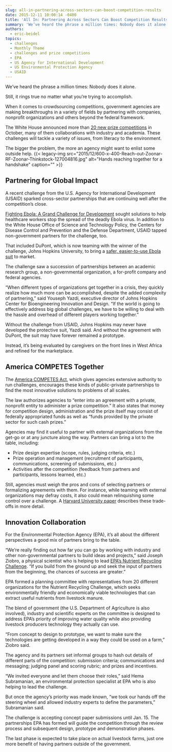 ```yaml
---
slug: all-in-partnering-across-sectors-can-boost-competition-results
date: 2015-12-11 10:00:14 -0400
title: 'All In: Partnering Across Sectors Can Boost Competition Results'
summary: 'We’ve heard the phrase a million times: Nobody does it alone. Still, it rings true no matter what you’re trying to accomplish. When it comes to crowdsourcing competitions, government agencies are making breakthroughs in a variety of fields by partnering with companies, nonprofit organizations and others beyond the federal framework. The White House announced more'
authors:
  - eric-beidel
topics:
  - challenges
  - Monthly Theme
  - challenges and prize competitions
  - EPA
  - US Agency for International Development
  - US Environmental Protection Agency
  - USAID
---
```


We’ve heard the phrase a million times: Nobody does it alone.

Still, it rings true no matter what you’re trying to accomplish.

When it comes to crowdsourcing competitions, government agencies are making breakthroughs in a variety of fields by partnering with companies, nonprofit organizations and others beyond the federal framework.

The White House announced more than [20 new prize competitions](https://www.whitehouse.gov/the-press-office/2015/10/07/fact-sheet-administration-celebrates-five-year-anniversary-challengegov) in October, many of them collaborations with industry and academia. These challenges will tackle a variety of issues, from literacy to the environment.

The bigger the problem, the more an agency might want to enlist some outside help. {{< legacy-img src="2015/12/600-x-400-Reach-out-Zoonar-RF-Zoonar-Thinkstock-127004816.jpg" alt="Hands reaching together for a handshake" caption="" >}} 

## Partnering for Global Impact

A recent challenge from the U.S. Agency for International Development (USAID) sparked cross-sector partnerships that are continuing well after the competition’s close.

[Fighting Ebola: A Grand Challenge for Development](http://www.ebolagrandchallenge.net/) sought solutions to help healthcare workers stop the spread of the deadly Ebola virus. In addition to the White House Office of Science and Technology Policy, the Centers for Disease Control and Prevention and the Defense Department, USAID tapped non-government partners for the challenge, too.

That included DuPont, which is now teaming with the winner of the challenge, Johns Hopkins University, to bring a [safer, easier-to-use Ebola suit](http://www.ebolagrandchallenge.net/a-safer-and-faster-doffing-ppe-for-frontline-health-workers) to market.

The challenge saw a succession of partnerships between an academic research group, a non-governmental organization, a for-profit company and federal agencies.

“When different types of organizations get together in a crisis, they quickly realize how much more can be accomplished, despite the added complexity of partnering,” said Youseph Yazdi, executive director of Johns Hopkins Center for Bioengineering Innovation and Design. “If the world is going to effectively address big global challenges, we have to be willing to deal with the hassle and overhead of different players working together.”

Without the challenge from USAID, Johns Hopkins may never have developed the protective suit, Yazdi said. And without the agreement with DuPont, the suit may have forever remained a prototype.

Instead, it’s being evaluated by caregivers on the front lines in West Africa and refined for the marketplace.

## America COMPETES Together

The [America COMPETES Act](http://www.gpo.gov/fdsys/pkg/PLAW-111publ358/pdf/PLAW-111publ358.pdf), which gives agencies extensive authority to run challenges, encourages these kinds of public-private partnerships to find the most innovative solutions to problems of all scales.

The law authorizes agencies to “enter into an agreement with a private, nonprofit entity to administer a prize competition.” It also states that money for competition design, administration and the prize itself may consist of federally appropriated funds as well as “funds provided by the private sector for such cash prizes.”

Agencies may find it useful to partner with external organizations from the get-go or at any juncture along the way. Partners can bring a lot to the table, including:

  * Prize design expertise (scope, rules, judging criteria, etc.)
  * Prize operation and management (recruitment of participants, communications, screening of submissions, etc.)
  * Activities after the competition (feedback from partners and participants, lessons learned, etc.)

Still, agencies must weigh the pros and cons of selecting partners or formalizing agreements with them. For instance, while teaming with external organizations may defray costs, it also could mean relinquishing some control over a challenge. A [Harvard University paper](http://papers.ssrn.com/sol3/papers.cfm?abstract_id=2083755) describes these trade-offs in more detail.

## Innovation Collaboration

For the Environmental Protection Agency (EPA), it’s all about the different perspectives a good mix of partners bring to the table.

“We’re really finding out how far you can go by working with industry and other non-governmental partners to build ideas and projects,” said Joseph Ziobro, a physical scientist who is helping to lead [EPA’s Nutrient Recycling Challenge](https://www.challenge.gov/challenge/nutrient-recycling-challenge/). “If you build from the ground up and seek the input of partners from the beginning, the chances of success are greater.”

EPA formed a planning committee with representatives from 20 different organizations for the Nutrient Recycling Challenge, which seeks environmentally friendly and economically viable technologies that can extract useful nutrients from livestock manure.

The blend of government (the U.S. Department of Agriculture is also involved), industry and scientific experts on the committee is designed to address EPA’s priority of improving water quality while also providing livestock producers technology they actually can use.

“From concept to design to prototype, we want to make sure the technologies are getting developed in a way they could be used on a farm,” Ziobro said.

The agency and its partners set informal groups to hash out details of different parts of the competition: submission criteria; communications and messaging; judging panel and scoring rubric; and prizes and incentives.

“We invited everyone and let them choose their roles,” said Hema Subramanian, an environmental protection specialist at EPA who is also helping to lead the challenge.

But once the agency’s priority was made known, “we took our hands off the steering wheel and allowed industry experts to define the parameters,” Subramanian said.

The challenge is accepting concept paper submissions until Jan. 15. The partnerships EPA has formed will guide the competition through the review process and subsequent design, prototype and demonstration phases.

The last phase is expected to take place on actual livestock farms, just one more benefit of having partners outside of the government.